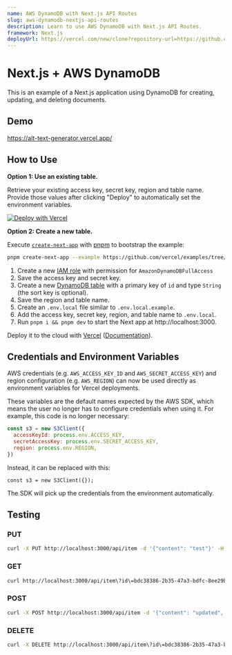 ```yaml
---
name: AWS DynamoDB with Next.js API Routes
slug: aws-dynamodb-nextjs-api-routes
description: Learn to use AWS DynamoDB with Next.js API Routes.
framework: Next.js
deployUrl: https://vercel.com/new/clone?repository-url=https://github.com/vercel/examples/tree/main/solutions/aws-dynamodb&project-name=aws-dynamodb&repository-name=aws-dynamodb&env=AWS_ACCESS_KEY_ID,AWS_SECRET_ACCESS_KEY,AWS_REGION,TABLE_NAME&envDescription=AWS%20DynamoDB%20information%20and%20keys
---
```


# Next.js + AWS DynamoDB

This is an example of a Next.js application using DynamoDB for creating, updating, and deleting documents.

## Demo

https://alt-text-generator.vercel.app/

## How to Use

**Option 1: Use an existing table.**

Retrieve your existing access key, secret key, region and table name. Provide those values after clicking "Deploy" to automatically set the environment variables.

[![Deploy with Vercel](https://vercel.com/button)](https://vercel.com/new/clone?repository-url=https://github.com/vercel/examples/tree/main/solutions/aws-dynamodb&project-name=aws-dynamodb&repository-name=aws-dynamodb&env=AWS_ACCESS_KEY_ID,AWS_SECRET_ACCESS_KEY,AWS_REGION,TABLE_NAME&envDescription=AWS%20DynamoDB%20information%20and%20keys)

**Option 2: Create a new table.**

Execute [`create-next-app`](https://github.com/vercel/next.js/tree/canary/packages/create-next-app) with [pnpm](https://pnpm.io/installation) to bootstrap the example:

```bash
pnpm create-next-app --example https://github.com/vercel/examples/tree/main/solutions/aws-dynamodb
```

1. Create a new [IAM role](https://aws.amazon.com/iam/) with permission for `AmazonDynamoDBFullAccess`
1. Save the access key and secret key.
1. Create a new [DynamoDB table](https://aws.amazon.com/dynamodb/) with a primary key of `id` and type `String` (the sort key is optional).
1. Save the region and table name.
1. Create an `.env.local` file similar to `.env.local.example`.
1. Add the access key, secret key, region, and table name to `.env.local`.
1. Run `pnpm i && pnpm dev` to start the Next app at http://localhost:3000.

Deploy it to the cloud with [Vercel](https://vercel.com/new?utm_source=github&utm_medium=readme&utm_campaign=edge-middleware-eap) ([Documentation](https://nextjs.org/docs/deployment)).

## Credentials and Environment Variables

AWS credentials (e.g. `AWS_ACCESS_KEY_ID` and `AWS_SECRET_ACCESS_KEY`) and region configuration (e.g. `AWS_REGION`) can now be used directly as environment variables for Vercel deployments.

These variables are the default names expected by the AWS SDK, which means the user no longer has to configure credentials when using it. For example, this code is no longer necessary:

```js
const s3 = new S3Client({
  accessKeyId: process.env.ACCESS_KEY,
  secretAccessKey: process.env.SECRET_ACCESS_KEY,
  region: process.env.REGION,
})
```

Instead, it can be replaced with this:

```
const s3 = new S3Client({});
```

The SDK will pick up the credentials from the environment automatically.

## Testing

### PUT

```bash
curl -X PUT http://localhost:3000/api/item -d '{"content": "test"}' -H "Content-type: application/json"
```

### GET

```bash
curl http://localhost:3000/api/item\?id\=bdc38386-2b35-47a3-bdfc-8ee29bd0686f
```

### POST

```bash
curl -X POST http://localhost:3000/api/item -d '{"content": "updated", "id": "bdc38386-2b35-47a3-bdfc-8ee29bd0686f"}' -H "Content-type: application/json"
```

### DELETE

```bash
curl -X DELETE http://localhost:3000/api/item\?id\=bdc38386-2b35-47a3-bdfc-8ee29bd0686f
```
